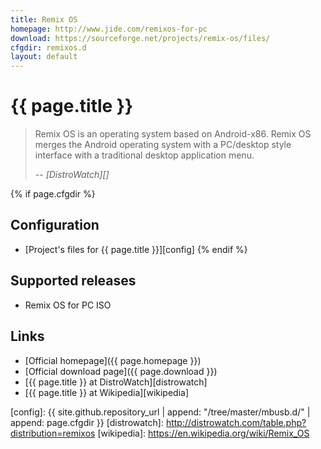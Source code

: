 ```yaml
---
title: Remix OS
homepage: http://www.jide.com/remixos-for-pc
download: https://sourceforge.net/projects/remix-os/files/
cfgdir: remixos.d
layout: default
---
```


# {{ page.title }}

> Remix OS is an operating system based on Android-x86. Remix OS merges the
> Android operating system with a PC/desktop style interface with a traditional
> desktop application menu.
>
> -- <cite markdown="1">[DistroWatch][]</cite>


{% if page.cfgdir %}
## Configuration

- [Project's files for {{ page.title }}][config]
{% endif %}


## Supported releases

- Remix OS for PC ISO


## Links

- [Official homepage]({{ page.homepage }})
- [Official download page]({{ page.download }})
- [{{ page.title }} at DistroWatch][distrowatch]
- [{{ page.title }} at Wikipedia][wikipedia]


[config]: {{ site.github.repository_url | append: "/tree/master/mbusb.d/" | append: page.cfgdir }}
[distrowatch]: http://distrowatch.com/table.php?distribution=remixos
[wikipedia]: https://en.wikipedia.org/wiki/Remix_OS
